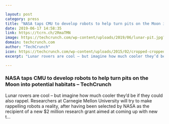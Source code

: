 ```yaml
---

layout: post
category: press
title: "NASA taps CMU to develop robots to help turn pits on the Moon into potential habitats"
date: 2019-06-17 14:58:35
link: https://tcrn.ch/2RmaTMN
image: https://techcrunch.com/wp-content/uploads/2019/06/lunar-pit.jpg?w=640
domain: techcrunch.com
author: "TechCrunch"
icon: https://techcrunch.com/wp-content/uploads/2015/02/cropped-cropped-favicon-gradient.png?w=180
excerpt: "Lunar rovers are cool – but imagine how much cooler they’d be if they could also rappel. Researchers at Carnegie Mellon University will try to make rappelling robots a reality, after having been selected by NASA as the recipient of a new $2 million research grant aimed at coming up with new t…"

---
```


### NASA taps CMU to develop robots to help turn pits on the Moon into potential habitats – TechCrunch

Lunar rovers are cool – but imagine how much cooler they’d be if they could also rappel. Researchers at Carnegie Mellon University will try to make rappelling robots a reality, after having been selected by NASA as the recipient of a new $2 million research grant aimed at coming up with new t…